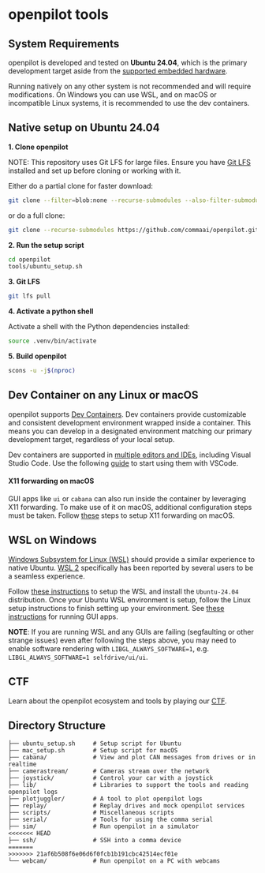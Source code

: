 # openpilot tools

## System Requirements

openpilot is developed and tested on **Ubuntu 24.04**, which is the primary development target aside from the [supported embedded hardware](https://github.com/commaai/openpilot#running-on-a-dedicated-device-in-a-car).

Running natively on any other system is not recommended and will require modifications. On Windows you can use WSL, and on macOS or incompatible Linux systems, it is recommended to use the dev containers.

## Native setup on Ubuntu 24.04

**1. Clone openpilot**

NOTE: This repository uses Git LFS for large files. Ensure you have [Git LFS](https://git-lfs.com/) installed and set up before cloning or working with it.

Either do a partial clone for faster download:
``` bash
git clone --filter=blob:none --recurse-submodules --also-filter-submodules https://github.com/commaai/openpilot.git
```

or do a full clone:
``` bash
git clone --recurse-submodules https://github.com/commaai/openpilot.git
```

**2. Run the setup script**

``` bash
cd openpilot
tools/ubuntu_setup.sh
```

**3. Git LFS**

``` bash
git lfs pull
```

**4. Activate a python shell**

Activate a shell with the Python dependencies installed:
``` bash
source .venv/bin/activate
```

**5. Build openpilot**

``` bash
scons -u -j$(nproc)
```

## Dev Container on any Linux or macOS

openpilot supports [Dev Containers](https://containers.dev/). Dev containers provide customizable and consistent development environment wrapped inside a container. This means you can develop in a designated environment matching our primary development target, regardless of your local setup.

Dev containers are supported in [multiple editors and IDEs](https://containers.dev/supporting), including Visual Studio Code. Use the following [guide](https://code.visualstudio.com/docs/devcontainers/containers) to start using them with VSCode.

#### X11 forwarding on macOS

GUI apps like `ui` or `cabana` can also run inside the container by leveraging X11 forwarding. To make use of it on macOS, additional configuration steps must be taken. Follow [these](https://gist.github.com/sorny/969fe55d85c9b0035b0109a31cbcb088) steps to setup X11 forwarding on macOS.

## WSL on Windows

[Windows Subsystem for Linux (WSL)](https://docs.microsoft.com/en-us/windows/wsl/about) should provide a similar experience to native Ubuntu. [WSL 2](https://docs.microsoft.com/en-us/windows/wsl/compare-versions) specifically has been reported by several users to be a seamless experience.

Follow [these instructions](https://docs.microsoft.com/en-us/windows/wsl/install) to setup the WSL and install the `Ubuntu-24.04` distribution. Once your Ubuntu WSL environment is setup, follow the Linux setup instructions to finish setting up your environment. See [these instructions](https://learn.microsoft.com/en-us/windows/wsl/tutorials/gui-apps) for running GUI apps.

**NOTE**: If you are running WSL and any GUIs are failing (segfaulting or other strange issues) even after following the steps above, you may need to enable software rendering with `LIBGL_ALWAYS_SOFTWARE=1`, e.g. `LIBGL_ALWAYS_SOFTWARE=1 selfdrive/ui/ui`.

## CTF
Learn about the openpilot ecosystem and tools by playing our [CTF](/tools/CTF.md).

## Directory Structure

```
├── ubuntu_setup.sh     # Setup script for Ubuntu
├── mac_setup.sh        # Setup script for macOS
├── cabana/             # View and plot CAN messages from drives or in realtime
├── camerastream/       # Cameras stream over the network
├── joystick/           # Control your car with a joystick
├── lib/                # Libraries to support the tools and reading openpilot logs
├── plotjuggler/        # A tool to plot openpilot logs
├── replay/             # Replay drives and mock openpilot services
├── scripts/            # Miscellaneous scripts
├── serial/             # Tools for using the comma serial
├── sim/                # Run openpilot in a simulator
<<<<<<< HEAD
├── ssh/                # SSH into a comma device
=======
>>>>>>> 21af6b508f6e06d6f0fcb1b191cbc42514ecf01e
└── webcam/             # Run openpilot on a PC with webcams
```
